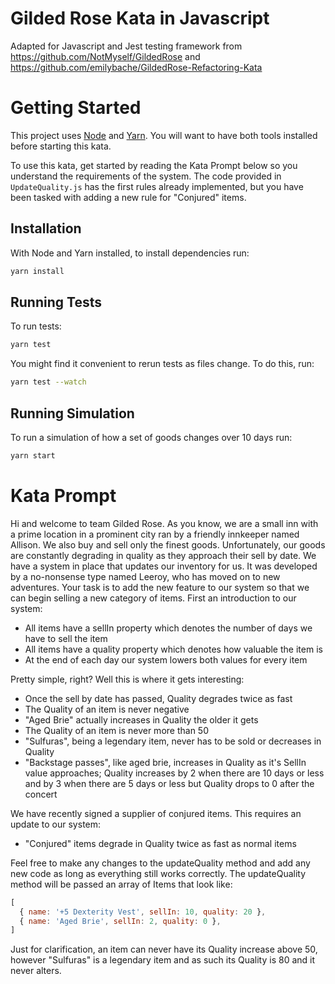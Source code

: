# Gilded Rose Kata in Javascript

Adapted for Javascript and Jest testing framework from https://github.com/NotMyself/GildedRose and https://github.com/emilybache/GildedRose-Refactoring-Kata

# Getting Started

This project uses [Node](https://nodejs.org) and [Yarn](https://yarnpkg.com). You will want to have both tools installed before starting this kata.

To use this kata, get started by reading the Kata Prompt below so you understand the requirements of the system. The code provided in `UpdateQuality.js` has the first rules already implemented, but you have been tasked with adding a new rule for "Conjured" items.

## Installation

With Node and Yarn installed, to install dependencies run:

```bash
yarn install
```

## Running Tests

To run tests:

```bash
yarn test
```

You might find it convenient to rerun tests as files change. To do this, run:

```bash
yarn test --watch
```

## Running Simulation

To run a simulation of how a set of goods changes over 10 days run:

```bash
yarn start
```

# Kata Prompt

Hi and welcome to team Gilded Rose. As you know, we are a small inn with a prime location in a prominent city ran by a friendly innkeeper named Allison. We also buy and sell only the finest goods. Unfortunately, our goods are constantly degrading in quality as they approach their sell by date. We have a system in place that updates our inventory for us. It was developed by a no-nonsense type named Leeroy, who has moved on to new adventures. Your task is to add the new feature to our system so that we can begin selling a new category of items. First an introduction to our system:

- All items have a sellIn property which denotes the number of days we have to sell the item
- All items have a quality property which denotes how valuable the item is
- At the end of each day our system lowers both values for every item

Pretty simple, right? Well this is where it gets interesting:

- Once the sell by date has passed, Quality degrades twice as fast
- The Quality of an item is never negative
- "Aged Brie" actually increases in Quality the older it gets
- The Quality of an item is never more than 50
- "Sulfuras", being a legendary item, never has to be sold or decreases in Quality
- "Backstage passes", like aged brie, increases in Quality as it's SellIn value approaches; Quality increases by 2 when there are 10 days or less and by 3 when there are 5 days or less but Quality drops to 0 after the concert

We have recently signed a supplier of conjured items. This requires an update to our system:

- "Conjured" items degrade in Quality twice as fast as normal items

Feel free to make any changes to the updateQuality method and add any new code as long as everything still works correctly. The updateQuality method will be passed an array of Items that look like:

```javascript
[
  { name: '+5 Dexterity Vest', sellIn: 10, quality: 20 },
  { name: 'Aged Brie', sellIn: 2, quality: 0 },
]
```

Just for clarification, an item can never have its Quality increase above 50, however "Sulfuras" is a legendary item and as such its Quality is 80 and it never alters.

